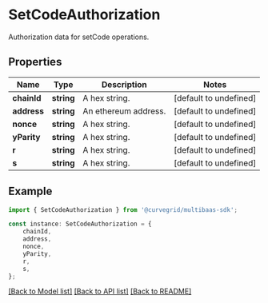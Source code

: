 # SetCodeAuthorization

Authorization data for setCode operations.

## Properties

Name | Type | Description | Notes
------------ | ------------- | ------------- | -------------
**chainId** | **string** | A hex string. | [default to undefined]
**address** | **string** | An ethereum address. | [default to undefined]
**nonce** | **string** | A hex string. | [default to undefined]
**yParity** | **string** | A hex string. | [default to undefined]
**r** | **string** | A hex string. | [default to undefined]
**s** | **string** | A hex string. | [default to undefined]

## Example

```typescript
import { SetCodeAuthorization } from '@curvegrid/multibaas-sdk';

const instance: SetCodeAuthorization = {
    chainId,
    address,
    nonce,
    yParity,
    r,
    s,
};
```

[[Back to Model list]](../README.md#documentation-for-models) [[Back to API list]](../README.md#documentation-for-api-endpoints) [[Back to README]](../README.md)
